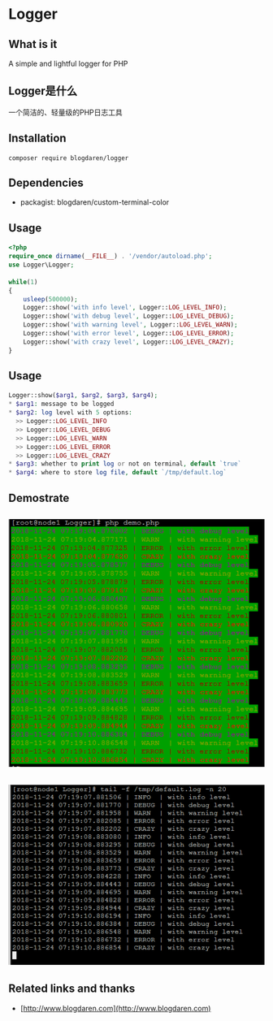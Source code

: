 # Logger

## What is it
A simple and lightful logger for PHP

## Logger是什么
一个简洁的、轻量级的PHP日志工具

## Installation
```
composer require blogdaren/logger
```

## Dependencies
* packagist: blogdaren/custom-terminal-color

## Usage

```php
<?php
require_once dirname(__FILE__) . '/vendor/autoload.php';
use Logger\Logger;

while(1)
{
    usleep(500000);
    Logger::show('with info level', Logger::LOG_LEVEL_INFO);
    Logger::show('with debug level', Logger::LOG_LEVEL_DEBUG);
    Logger::show('with warning level', Logger::LOG_LEVEL_WARN);
    Logger::show('with error level', Logger::LOG_LEVEL_ERROR);
    Logger::show('with crazy level', Logger::LOG_LEVEL_CRAZY);
}
```

## Usage
```php
Logger::show($arg1, $arg2, $arg3, $arg4);
* $arg1: message to be logged
* $arg2: log level with 5 options: 
  >> Logger::LOG_LEVEL_INFO
  >> Logger::LOG_LEVEL_DEBUG
  >> Logger::LOG_LEVEL_WARN
  >> Logger::LOG_LEVEL_ERROR
  >> Logger::LOG_LEVEL_CRAZY
* $arg3: whether to print log or not on terminal, default `true`
* $arg4: where to store log file, default `/tmp/default.log`
```

## Demostrate
![demo1](https://github.com/blogdaren/Logger/blob/master/media/demo1.png)
----
![demo2](https://github.com/blogdaren/Logger/blob/master/media/demo2.png)
----

## Related links and thanks

* [http://www.blogdaren.com](http://www.blogdaren.com)

